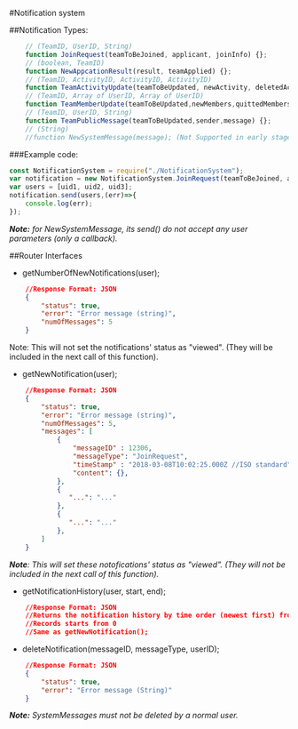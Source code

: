 #Notification system

##Notification Types:
```js
    // (TeamID, UserID, String)
    function JoinRequest(teamToBeJoined, applicant, joinInfo) {};
    // (boolean, TeamID)
    function NewAppcationResult(result, teamApplied) {};
    // (TeamID, ActivityID, ActivityID, ActivityID)
    function TeamActivityUpdate(teamToBeUpdated, newActivity, deletedActivity, editedActivity) {};
    // (TeamID, Array of UserID, Array of UserID)
    function TeamMemberUpdate(teamToBeUpdated,newMembers,quittedMembers) {};
    // (TeamID, UserID, String)
    function TeamPublicMessage(teamToBeUpdated,sender,message) {};
    // (String)
    //function NewSystemMessage(message); (Not Supported in early stage)
```

###Example code:

```javascript
const NotificationSystem = require("./NotificationSystem");
var notification = new NotificationSystem.JoinRequest(teamToBeJoined, applicant,joinInfo);
var users = [uid1, uid2, uid3];
notification.send(users,(err)=>{
    console.log(err);
});
```

_**Note:** for NewSystemMessage, its send() do not accept any user parameters (only a callback)._

##Router Interfaces

- getNumberOfNewNotifications(user);
```json
    //Response Format: JSON
    {
        "status": true,
        "error": "Error message (string)",
        "numOfMessages": 5
    }
```
Note: This will not set the notifications' status as "viewed". (They will be included in the next call of this function).

- getNewNotification(user);
```json
    //Response Format: JSON
    {
        "status": true,
        "error": "Error message (string)",
        "numOfMessages": 5,
        "messages": [
            {
                "messageID" : 12306,
                "messageType": "JoinRequest",
                "timeStamp" : "2018-03-08T10:02:25.000Z //ISO standard",
                "content": {},
            },
            {
               "...": "..."
            },
            {
               "...": "..."
            },
        ]
    }
```
_**Note**: This will set these notofications' status as "viewed". (They will not be included in the next call of this function)._

- getNotificationHistory(user, start, end);
```json
    //Response Format: JSON
    //Returns the notification history by time order (newest first) from "start" (included) to "end" (included)
    //Records starts from 0
    //Same as getNewNotification();
```
- deleteNotification(messageID, messageType, userID);
```json
    //Response Format: JSON
    {
        "status": true,
        "error": "Error message (String)"
    }
```
_**Note:** SystemMessages must not be deleted by a normal user._
